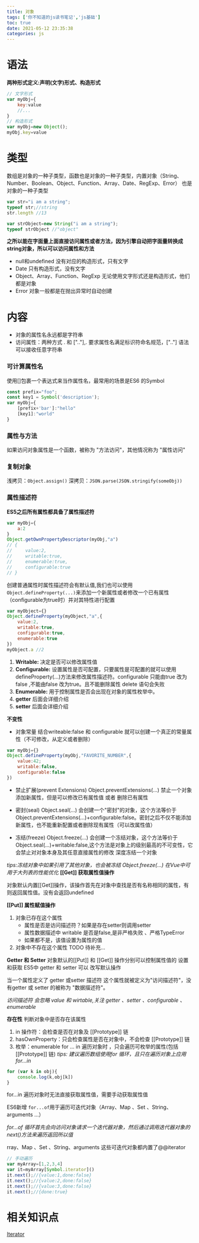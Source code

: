 ```yaml
---
title: 对象
tags: ['你不知道的js读书笔记','js基础']
toc: true
date: 2021-05-12 23:35:38
categories: js
---
```

# 语法
**两种形式定义:声明(文字)形式、构造形式**
```js
// 文字形式
var myObj={
    key:value
    //...
}
// 构造形式
var myObj=new Object();
myObj.key=value
```

# 类型
数组是对象的一种子类型，函数也是对象的一种子类型，内置对象（String、Number、Boolean、Object、Function、Array、Date、RegExp、Error） 也是对象的一种子类型

```js
var str="i am a string";
typeof str;//string
str.length //13

var strObject=new String("i am a string");
typeof strObject //"object"
```

**之所以能在字面量上面直接访问属性或者方法，因为引擎自动把字面量转换成string对象，所以可以访问属性和方法**


- null和undefined 没有对应的构造形式，只有文字
- Date 只有构造形式，没有文字
- Object、Array、Function、RegExp 无论使用文字形式还是构造形式，他们都是对象
- Error 对象一般都是在抛出异常时自动创建

# 内容
- 对象的属性名永远都是字符串
- 访问属性：两种方式 . 和  [".."],. 要求属性名满足标识符命名规范，[".."] 语法可以接收任意字符串 

### 可计算属性名
使用[]包裹一个表达式来当作属性名，最常用的场景是ES6 的Symbol

```js
const prefix="foo";
const key1 = Symbol('description');
var myObj={
    [prefix+'bar']:"hello"
    [key1]:"world"
}
```

### 属性与方法
如果访问对象属性是一个函数，被称为 "方法访问"，其他情况称为 "属性访问"

### 复制对象
浅拷贝：```Object.assign()```
深拷贝：```JSON.parse(JSON.stringify(someObj))```

### 属性描述符

**ES5之后所有属性都具备了属性描述符**
```js
var myObj={
    a:2
}
Object.getOwnPropertyDescriptor(myObj,"a")
// {
//     value:2,
//     writable:true,
//     enumerable:true,
//     configurable:true
// }
```

创建普通属性时属性描述符会有默认值,我们也可以使用```Object.defineProperty(...)```来添加一个新属性或者修改一个已有属性（configurable为true时）并对其特性进行配置

```js
var myObject={}
Object.defineProperty(myObject,"a",{
    value:2,
    writable:true,
    configurable:true,
    enumerable:true
})
myObject.a //2
```
1. **Writable:** 决定是否可以修改属性值   
2. **Configurable:** 设置属性是否可配置，只要属性是可配置的就可以使用defineProperty(...)方法来修改属性描述符。configurable 只能由true 改为false ,不能由false 改为true。且不能删除属性 delete 语句会失败
3. **Enumerable:** 用于控制属性是否会出现在对象的属性枚举中。
4. **getter** 后面会详细介绍
5. **setter** 后面会详细介绍

**不变性**
- 对象常量 
结合writeable:false 和 configurable 就可以创建一个真正的常量属性（不可修改，从定义或者删除） 
```js
var myObj={}
Object.defineProperty(myObj,"FAVORITE_NUMBER",{
    value:42;
    writable:false,
    configurable:false
})
```
- 禁止扩展(prevent Extensions)
Object.preventExtensions(...) 禁止一个对象添加新属性，但是可以修改已有属性值 或者 删除已有属性

- 密封(seal)
Object.seal(...) 会创建一个"密封"的对象，这个方法等价于Object.preventExtensions(...)+configurable:false。密封之后不仅不能添加新属性，也不能重新配置或者删除现有属性（可以改属性值）

- 冻结(freeze)
Object.freeze(...) 会创建一个冻结对象，这个方法等价于Object.seal(...)+writable:false,这个方法是对象上的级别最高的不可变性，它会禁止对对象本身及其任意直接属性的修改 深度冻结一个对象

*tips:冻结对象中如果引用了其他对象，也会被冻结*
*Object.freeze(...) 在Vue中可用于大列表的性能优化*
**[[Get]] 获取属性值操作**

对象默认内置[[Get]]操作，该操作首先在对象中查找是否有名称相同的属性，有则返回属性值。没有会返回undefined

**[[Put]] 属性赋值操作**
1. 对象已存在这个属性
    - 属性是否是访问描述符？如果是存在setter则调用setter
    - 属性数据描述中 writable 是否是false,是非严格失败 、严格TypeError
    - 如果都不是，该值设置为属性的值
2. 对象中不存在这个属性 
    TODO 待补充...


**Getter 和 Setter**
对象默认的[[Put]] 和 [[Get]] 操作分别可以控制属性值的 设置和获取 
ES5中 getter 和 setter 可以 改写默认操作

当一个属性定义了 getter 或setter 描述符 这个属性就被定义为"访问描述符"，没有getter 或 setter 的被称为 "数据描述符"。

*访问描述符 会忽略 value 和 wirtable,关注 getter 、setter 、configurable 、enumerable*

**存在性**
判断对象中是否存在该属性
1. in 操作符：会检查是否在对象及 [[Prototype]] 链
2. hasOwnProperty：只会检查属性是否在对象中，不会检查 [[Prototype]] 链
3. 枚举：enumerable 
for ... in 遍历对象时 ，只会遍历可枚举的属性(包括 [[Prototype]] 链) 
*tips: 建议遍历数组使用for 循环，且只在遍历对象上应用 for...in*

```js
for (var k in obj){
    console.log(k,obj[k])
}
```

for...in 遍历对象时无法直接获取属性值，需要手动获取属性值 

ES6新增 ```for...of```用于遍历可迭代对象（Array、Map 、Set 、String、arguments ...）

*for...of 循环首先会向访问对象请求一个迭代器对象，然后通过调用迭代器对象的next()方法来遍历返回所以值*

rray、Map 、Set 、String、arguments 这些可迭代对象都内置了@@iterator
 
```js
// 手动遍历
var myArray=[1,2,3,4]
var it=myArray[Symbol.iterator]()
it.next();//{value:1,done:false}
it.next();//{value:2,done:false}
it.next();//{value:3,done:false}
it.next();//{done:true}
```

# 相关知识点
[Iterator](/2021/05/13/js/es6/iterator/)
